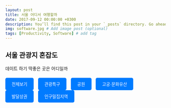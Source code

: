 ```yaml
---
layout: post
title: 서울 어디서 여행할까
date: 2017-09-12 00:00:00 +0300
description: You’ll find this post in your `_posts` directory. Go ahead and edit it and re-build the site to see your changes. # Add post description (optional)
img: software.jpg # Add image post (optional)
tags: [Productivity, Software] # add tag
---
```


## 서울 관광지 혼잡도

데이트 하기 딱좋은 곳은 어디일까


<style>
    .card-container {
        display: flex;
        flex-wrap: wrap;
        gap: 20px;
    }
    .card {
        width: 250px;
        border-radius: 10px;
        overflow: hidden;
        box-shadow: 0 2px 10px rgba(0, 0, 0, 0.2);
        background: #fff;
    }
    .card img {
        width: 100%;
        height: 150px;
        object-fit: cover;
    }
    .card-info {
        padding: 15px;
    }
    .card-title {
        font-size: 16px;
        font-weight: bold;
        margin: 5px 0;
    }
    .status-label {
        display: inline-block;
        padding: 5px 10px;
        border-radius: 20px;
        color: #fff;
        text-align: center;
        margin-top: 10px;
    }
    .busy { background: #DD1F3D; }
    .moderate { background: #FF8040; }
    .calm { background: #FFB100; }
    .button-container {
        margin-top: 20px;
        margin-bottom: 30px;
    }
    .button {
        padding: 10px 20px;
        border-radius: 5px;
        background-color: #007bff;
        color: #fff;
        cursor: pointer;
        margin-right: 10px;
        border: none;
        outline: none;
        transition: background-color 0.3s;
    }
    .button:hover {
        background-color: #0056b3;
    }
</style>

<body>
<!-- HTML과 JavaScript 코드 시작 -->
<div class="button-container">
    <button class="button" onclick="getData('전체보기')">전체보기</button>
    <button class="button" onclick="getData('관광특구')">관광특구</button>
    <button class="button" onclick="getData('공원')">공원</button>
    <button class="button" onclick="getData('고궁·문화유산')">고궁·문화유산</button>
    <button class="button" onclick="getData('발달상권')">발달상권</button>
    <button class="button" onclick="getData('인구밀집지역')">인구밀집지역</button>
</div>

<div id="cardContainer" class="card-container">
    <!-- 카드들이 여기에 들어갑니다 -->
</div>

<script>

        function getData(category) {
            var xhr = new XMLHttpRequest();
            xhr.open("GET", "https://data.seoul.go.kr/SeoulRtd/getCategoryList?page=115&category=" + encodeURIComponent(category) + "&count=115&sort=true", true);
            xhr.onload = function () {
                if (xhr.status >= 200 && xhr.status < 300) {
                    var data = JSON.parse(xhr.responseText);
                    var cardContainer = document.getElementById('cardContainer');
                    cardContainer.innerHTML = ''; // 이전 카드를 모두 지웁니다.
                    data.row.forEach(function(item) {
                        var card = document.createElement('div');
                        card.className = 'card';
                        
                        var img = document.createElement('img');
                    
                        img.src = 'https://cdn.ekw.co.kr/news/photo/202008/10197_10652_4054.jpg';
                        img.alt = item.area_nm; // 접근성을 위한 alt 텍스트
                        var cardInfo = document.createElement('div');
                        cardInfo.className = 'card-info';
                        var title = document.createElement('div');
                        title.className = 'card-title';
                        title.textContent = item.area_nm;
                        var statusLabel = document.createElement('div');
                        statusLabel.className = 'status-label';
                        statusLabel.style.backgroundColor = item.congestion_color;
                        statusLabel.textContent = item.area_congest_lvl;
                        cardInfo.appendChild(title);
                        cardInfo.appendChild(statusLabel);
                        card.appendChild(img); // 이미지 추가
                        card.appendChild(cardInfo);
                        cardContainer.appendChild(card);
                    });
                } else {
                    console.error('The request failed!');
                }
            };
            xhr.send();
        }
</script>
</body>
<!-- HTML과 JavaScript 코드 끝 -->
